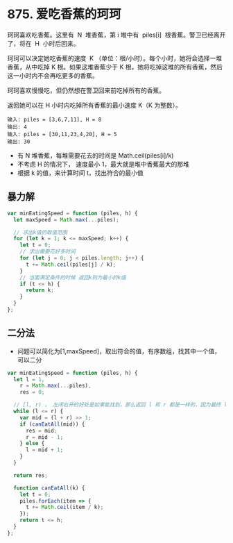 # 875. 爱吃香蕉的珂珂

珂珂喜欢吃香蕉。这里有  N  堆香蕉，第 i 堆中有  piles[i]  根香蕉。警卫已经离开了，将在  H  小时后回来。

珂珂可以决定她吃香蕉的速度  K （单位：根/小时）。每个小时，她将会选择一堆香蕉，从中吃掉 K 根。如果这堆香蕉少于 K 根，她将吃掉这堆的所有香蕉，然后这一小时内不会再吃更多的香蕉。

珂珂喜欢慢慢吃，但仍然想在警卫回来前吃掉所有的香蕉。

返回她可以在 H 小时内吃掉所有香蕉的最小速度 K（K 为整数）。

```
输入: piles = [3,6,7,11], H = 8
输出: 4
输入: piles = [30,11,23,4,20], H = 5
输出: 30
```

- 有 N 堆香蕉，每堆需要花去的时间是 Math.ceil(piles[i]/k)
- 不考虑 H 的情况下， 速度最小 1，最大就是堆中香蕉最大的那堆
- 根据 k 的值，来计算时间 t，找出符合的最小值

## 暴力解

```js
var minEatingSpeed = function (piles, h) {
  let maxSpeed = Math.max(...piles);

  // 求出k值的取值范围
  for (let k = 1; k <= maxSpeed; k++) {
    let t = 0;
    // 求出需要花好多时间
    for (let j = 0; j < piles.length; j++) {
      t += Math.ceil(piles[j] / k);
    }
    // 当面满足条件的时候 返回k则为最小的k值
    if (t <= h) {
      return k;
    }
  }
};
```

## 二分法

- 问题可以简化为[1,maxSpeed]，取出符合的值，有序数组，找其中一个值，可以二分

```js
var minEatingSpeed = function (piles, h) {
  let l = 1,
    r = Math.max(...piles),
    res = 0;

  // [l, r) ， 左闭右开的好处是如果能找到，那么返回 l 和 r 都是一样的，因为最终 l 等于 r。
  while (l <= r) {
    var mid = (l + r) >> 1;
    if (canEatAll(mid)) {
      res = mid;
      r = mid - 1;
    } else {
      l = mid + 1;
    }
  }

  return res;

  function canEatAll(k) {
    let t = 0;
    piles.forEach(item => {
      t += Math.ceil(item / k);
    });
    return t <= h;
  }
};
```
